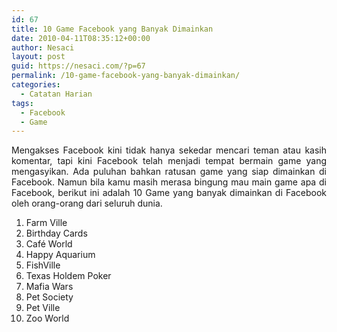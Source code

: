 ```yaml
---
id: 67
title: 10 Game Facebook yang Banyak Dimainkan
date: 2010-04-11T08:35:12+00:00
author: Nesaci
layout: post
guid: https://nesaci.com/?p=67
permalink: /10-game-facebook-yang-banyak-dimainkan/
categories:
  - Catatan Harian
tags:
  - Facebook
  - Game
---
```

<p style="text-align: justify;">
  Mengakses Facebook kini tidak hanya sekedar mencari teman atau kasih komentar, tapi kini Facebook telah menjadi tempat bermain game yang mengasyikan. Ada puluhan bahkan ratusan game yang siap dimainkan di Facebook. Namun bila kamu masih merasa bingung mau main game apa di Facebook, berikut ini adalah 10 Game yang banyak dimainkan di Facebook oleh orang-orang dari seluruh dunia.<!--more-->
</p>

  1. Farm Ville
  2. Birthday Cards
  3. Café World
  4. Happy Aquarium
  5. FishVille
  6. Texas Holdem Poker
  7. Mafia Wars
  8. Pet Society
  9. Pet Ville
 10. Zoo World